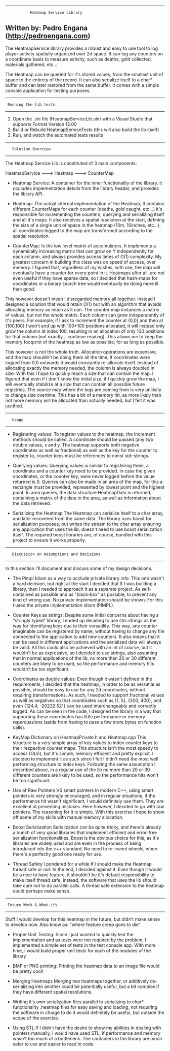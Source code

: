 -------------------------------------------------------
               Heatmap Service Library                 
   Written by: Pedro Engana (http://pedroengana.com)   
-------------------------------------------------------

The HeatmapService library provides a robust and easy to use tool to log player activity spatially organized over 2d space.
It can log any counters on a coordinate basis to measure activity, such as deaths, gold collected, materials gathered, etc...

The Heatmap can be queried for it's stored values, from the smallest unit of space to the entirety of the record.
It can also serialize itself to a char* buffer and can later restored from the same buffer.
It comes with a simple console application for testing purposes.


---------------------------------
     Running the lib tests  
---------------------------------

1. Open the .sln file (HeatmapServiceLib.sln) with a Visual Studio that supports Format Version 12.00
2. Build or Rebuild HeatmapServiceTests (this will also build the lib itself)
3. Run, and watch the automated tests results

-------------------------------
       Solution Overview   
-------------------------------

The Heatmap Service Lib is constituted of 3 main components:

HeatmapService ---> Heatmap ---> CounterMap

- Heatmap Service: A container for the inner functionality of the library. 
It occludes implementation details from the library header, and provides the library API.

- Heatmap: The actual internal implementation of the Heatmap, 
It contains different CounterMaps for each counter (deaths, gold caught, etc...) it's responsible for incrementing the counters, querying and serializing itself and all it's maps. It also receives a spatial resolution at the start, defining the size of a single unit of space in the heatmap (10m, 10inches, etc...), all coordinates logged to the map are transformed according to the spatial resolution.

- CounterMap: Is the low level matrix of accumulators.
It implements a dynamically increasing matrix that can grow on Y independently for each column, and always provides access times of O(1) complexity. My greatest concern in building this class was on speed of access, over memory. I figured that, regardless of my wishes, with use, the map will eventually have a counter for every point in it. Heatmaps after all, are not even useful if they have sparse data, so I decided that hash-maps for coordinates or a binary search tree would eventually be doing more ill than good.

This however doesn't mean I disregarded memory all together. Instead I designed a solution that would retain O(1) but with an algorithm that avoids allocating memory as much as it can.
The counter map instances a matrix of values, but not the whole matrix. Each column can grow independently of it's peers. For example, if I ask to increment the counter at {0,0} and then at {100,100} I won't end up with 100*100 positions allocated, it will instead only grow the column at index 100, resulting in an allocation of only 100 positions for that column (not exactly... continue reading). This allows me to keep the memory footprint of the heatmap as low as possible, for as long as possible.

This however is not the whole truth. Allocation operations are expensive, and the map shouldn't be doing them all the time, if coordinates were logged from 0,0 outwards it would constantly re-allocate itself. Instead of allocating exactly the memory needed, the column is always doubled in size. With this I hope to quickly reach a size that can contain the map. I figured that even if I don't know the initial size, if I quickly grow the map, I will eventually stabilize at a size that can contain all possible future registries. The source map where the logs are coming from is very unlikely to change size overtime. This has a bit of a memory hit, as more likely than not more memory will be allocated than actually needed, but I felt it was justified.


-------------------
       Usage      
-------------------

- Registering values:
To register values to the heatmap, the Increment methods should be called. A coordinate should be passed (any two double values, x and y. The heatmap supports both negative coordinates as well as fractional) as well as the key for the counter to register to, counter keys must be references to const std::strings.

- Querying values:
Querying values is similar to registering them, a coordinate and a counter key need to be provided.
In case the given coordinates, or the counter key, were never logged before the value returned is 0.
Queries can also be made in an area of the map, for this a rectangle must be provided, represented by lowest point and the highest point. In area queries, the data structure HeatmapData is returned, containing a matrix of the data in the area, as well as information about the data retrieved.

- Serializing the Heatmap
The Heatmap can serialize itself to a char array, and later recovered from the same data. The library uses boost for serialization purposes, but writes the stream to the char array ensuring any application that uses the lib, doesn't need to use boost serialization itself. The required boost libraries are, of course, bundled with this project to ensure it works properly.


-----------------------------------------------------
       Discussion on Assumptions and Decisions
-----------------------------------------------------
In this section I'll document and discuss some of my design decisions.

- The Pimpl Idiom as a way to occlude private library info:
This one wasn't a hard decision, but right at the start I decided that If I was building a library, then I needed to approach it as a separate project. As self-contained as possible and as "black-box" as possible, to prevent any kind of wrong use. No private implementation should be shown. For this I used the private implementation idiom (PIMPL).

- Counter Keys as strings: 
Despite some initial concerns about having a "stringly typed" library, I ended up deciding to use std::strings as the way for identifying keys due to their versatility. This way, any counter imaginable can be registered by name, without having to change any file connected to the application to add new counters. It also means that it can be used in different applications and the serialized data will always be valid. All this could also be achieved with an int of course, but it wouldn't be as expressive, so I decided to use strings, also assuming that in normal applications of the lib, no more than 20 or 30 different counters are likely to be used, so the performance and memory hits wouldn't be too significant.

- Coordinates as double values: 
Even though it wasn't defined in the requirements, I decided that the heatmap, in order to be as versatile as possible, should be easy to use for any 2d coordinates, without requiring transformations. As such, I needed to support fractional values as well as negatives so that coordinates such as {1, 5}, {200, 400}, and even {124.4, -20232.521} can be used interchangeably and correctly logged. As can be seen in the code, I designed the library in a way that supporting these coordinates has little performance or memory repercussions (aside from having to pass a few more bytes on function calls).

- KeyMap Dictionary on HeatmapPrivate.h and Heatmap.cpp
This structure is a very simple array of key values to index counter keys to their respective counter maps.
This structure isn't the most speedy to access (O(n)), but it's simple, memory efficient and pretty explicit. I decided to implement it as such since I felt I didn't need the most well performing structure to index keys. Following the same assumption I described above, in a regular use of the lib no more than 20 or 30 different counters are likely to be used, so the performance hits won't be too significant.

- Use of Raw Pointers VS smart pointers
In modern C++, using smart pointers is very strongly encouraged, and in regular situations, if the performance hit wasn't significant, I would definitely use them. They are excellent at preventing mistakes. Here however, I decided to go with raw pointers. The reasoning for it is simple. With this exercise I hope to show off some of my skills with manual memory allocation.

- Boost Serialization
Serialization can be quite tricky, and there's already a bunch of very good libraries that implement efficient and error-free serialization functionalities. Boost is the obvious choice for this, as it's libraries are widely used and are even in the process of being introduced into the c++ standard. No need to re-invent wheels, when there's a perfectly good one ready for use.

- Thread Safety
I pondered for a while If I should make the Heatmap thread safe or not. In the end, I decided against it. Even though it would be a nice to have feature, it shouldn't be it's default responsibility to make itself thread safe, instead, the software that uses the lib should take care not to do parallel calls. A thread safe extension to the heatmap could perhaps make sense.


--------------------------------
     Future Work & What-ifs
--------------------------------
Stuff I would develop for this heatmap in the future, but didn't make sense to develop now.
Also know as: "where feature creep goes to die".

- Proper Unit Testing:
Since I just wanted to quickly test the implementation and as tests were not required by the problem, I implemented a simple set of tests in the test console app.
With more time, I would build proper unit tests for each of the modules of the library

- BMP or PNG printing:
Printing the heatmap data to an image file would be pretty cool!

- Merging Heatmaps
Merging two heatmaps together, or additively de-serializing into another could be potentially useful, but a bit complex if they have different spatial resolutions.

- Writing it's own serialization files parallel to serializing to char* functionality
.heatmap files for easy saving and loading, not requiring the software in charge to do it would definitely be useful, but outside the scope of the exercise.

- Using STL
If I didn't have the desire to show my abilities in dealing with pointers manually, I would have used STL, if performance and memory wasn't too much of a bottleneck. The containers in the library are much safer to use and easier to read in code.
